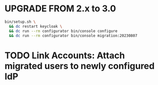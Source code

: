 # UPGRADE FROM 2.x to 3.0

```bash
bin/setup.sh \
  && dc restart keycloak \
  && dc run --rm configurator bin/console configure
  && dc run --rm configurator bin/console migration:20230807
```

# TODO Link Accounts: Attach migrated users to newly configured IdP
